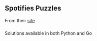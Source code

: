 ## Spotifies Puzzles
From their [site](https://labs.spotify.com/puzzles/)
###
Solutions available in both Python and Go
